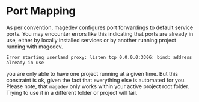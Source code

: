 # Port Mapping

As per convention, magedev configures port forwardings to default service ports. You may encounter errors like this indicating that ports are already in use, either by locally installed services or by another running project running with magedev.

    Error starting userland proxy: listen tcp 0.0.0.0:3306: bind: address already in use


you are only able to have one project running at a given time. But this constraint is ok, given the fact that everything else is automated for you. Please note, that `magedev` only works within your active project root folder. Trying to use it in a different folder or project will fail.
